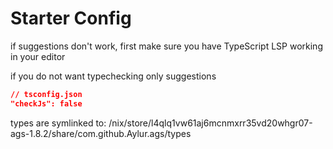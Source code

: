 
# Starter Config

if suggestions don't work, first make sure
you have TypeScript LSP working in your editor

if you do not want typechecking only suggestions

```json
// tsconfig.json
"checkJs": false
```

types are symlinked to:
/nix/store/l4qlq1vw61aj6mcnmxrr35vd20whgr07-ags-1.8.2/share/com.github.Aylur.ags/types
